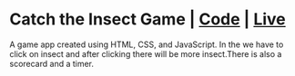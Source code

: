 #  Catch the Insect Game | [Code](https://github.com/arunkanaujia23/Web_Projects/tree/Catch_the_Insect_Game) | [Live](https://legendary-pithivier-01eaec.netlify.app/)
A game app created using HTML, CSS, and JavaScript. In the we have to click on insect and after clicking there will be more insect.There is also a scorecard and a timer.